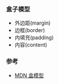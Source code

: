 ### 盒子模型  
- 外边距(margin)  
- 边框(border)  
- 内填充(padding)  
- 内容(content)


### 参考  
- [MDN 盒模型](https://developer.mozilla.org/zh-CN/docs/Learn/CSS/Building_blocks/The_box_model)